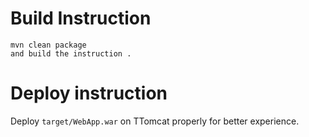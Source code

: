 

# Build Instruction


```
mvn clean package
and build the instruction .
```

# Deploy instruction

Deploy ```target/WebApp.war``` on TTomcat properly for better experience.

